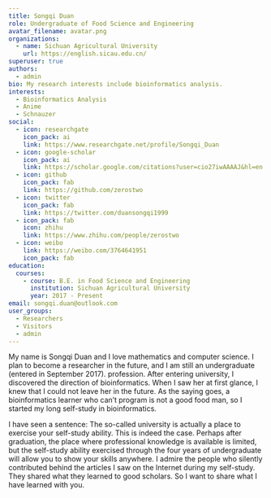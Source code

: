 ```yaml
---
title: Songqi Duan
role: Undergraduate of Food Science and Engineering
avatar_filename: avatar.png
organizations:
  - name: Sichuan Agricultural University
    url: https://english.sicau.edu.cn/
superuser: true
authors:
  - admin
bio: My research interests include bioinformatics analysis.
interests:
  - Bioinformatics Analysis
  - Anime
  - Schnauzer
social:
  - icon: researchgate
    icon_pack: ai
    link: https://www.researchgate.net/profile/Songqi_Duan
  - icon: google-scholar
    icon_pack: ai
    link: https://scholar.google.com/citations?user=cio27iwAAAAJ&hl=en
  - icon: github
    icon_pack: fab
    link: https://github.com/zerostwo
  - icon: twitter
    icon_pack: fab
    link: https://twitter.com/duansongqi1999
  - icon_pack: fab
    icon: zhihu
    link: https://www.zhihu.com/people/zerostwo
  - icon: weibo
    link: https://weibo.com/3764641951
    icon_pack: fab
education:
  courses:
    - course: B.E. in Food Science and Engineering
      institution: Sichuan Agricultural University
      year: 2017 - Present
email: songqi.duan@outlook.com
user_groups:
  - Researchers
  - Visitors
  - admin
---
```


My name is Songqi Duan and I love mathematics and computer science. I plan to become a researcher in the future, and I am still an undergraduate (entered in September 2017). profession. After entering university, I discovered the direction of bioinformatics. When I saw her at first glance, I knew that I could not leave her in the future. As the saying goes, a bioinformatics learner who can’t program is not a good food man, so I started my long self-study in bioinformatics.

I have seen a sentence: The so-called university is actually a place to exercise your self-study ability. This is indeed the case. Perhaps after graduation, the place where professional knowledge is available is limited, but the self-study ability exercised through the four years of undergraduate will allow you to show your skills anywhere. I admire the people who silently contributed behind the articles I saw on the Internet during my self-study. They shared what they learned to good scholars. So I want to share what I have learned with you.
